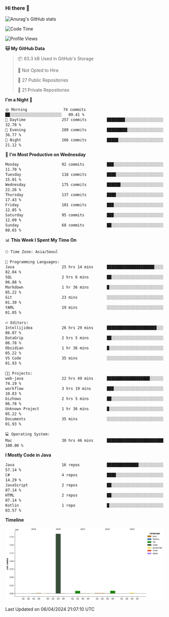### Hi there 👋

![Anurag's GitHub stats](https://github-readme-stats.vercel.app/api?username=pllap&show_icons=true&theme=github_dark)

<!--START_SECTION:waka-->
![Code Time](http://img.shields.io/badge/Code%20Time-984%20hrs%2019%20mins-blue)

![Profile Views](http://img.shields.io/badge/Profile%20Views-0-blue)

**🐱 My GitHub Data** 

> 📦 63.3 kB Used in GitHub's Storage 
 > 
> 🚫 Not Opted to Hire
 > 
> 📜 27 Public Repositories 
 > 
> 🔑 21 Private Repositories 
 > 
**I'm a Night 🦉** 

```text
🌞 Morning                74 commits          ██░░░░░░░░░░░░░░░░░░░░░░░   09.41 % 
🌆 Daytime                257 commits         ████████░░░░░░░░░░░░░░░░░   32.70 % 
🌃 Evening                289 commits         █████████░░░░░░░░░░░░░░░░   36.77 % 
🌙 Night                  166 commits         █████░░░░░░░░░░░░░░░░░░░░   21.12 % 
```
📅 **I'm Most Productive on Wednesday** 

```text
Monday                   92 commits          ███░░░░░░░░░░░░░░░░░░░░░░   11.70 % 
Tuesday                  118 commits         ████░░░░░░░░░░░░░░░░░░░░░   15.01 % 
Wednesday                175 commits         ██████░░░░░░░░░░░░░░░░░░░   22.26 % 
Thursday                 137 commits         ████░░░░░░░░░░░░░░░░░░░░░   17.43 % 
Friday                   101 commits         ███░░░░░░░░░░░░░░░░░░░░░░   12.85 % 
Saturday                 95 commits          ███░░░░░░░░░░░░░░░░░░░░░░   12.09 % 
Sunday                   68 commits          ██░░░░░░░░░░░░░░░░░░░░░░░   08.65 % 
```


📊 **This Week I Spent My Time On** 

```text
🕑︎ Time Zone: Asia/Seoul

💬 Programming Languages: 
Java                     25 hrs 14 mins      █████████████████████░░░░   82.04 % 
SQL                      2 hrs 6 mins        ██░░░░░░░░░░░░░░░░░░░░░░░   06.88 % 
Markdown                 1 hr 36 mins        █░░░░░░░░░░░░░░░░░░░░░░░░   05.22 % 
Git                      23 mins             ░░░░░░░░░░░░░░░░░░░░░░░░░   01.30 % 
YAML                     19 mins             ░░░░░░░░░░░░░░░░░░░░░░░░░   01.05 % 

🔥 Editors: 
Intellijidea             26 hrs 29 mins      ██████████████████████░░░   86.07 % 
DataGrip                 2 hrs 5 mins        ██░░░░░░░░░░░░░░░░░░░░░░░   06.78 % 
Obsidian                 1 hr 36 mins        █░░░░░░░░░░░░░░░░░░░░░░░░   05.22 % 
VS Code                  35 mins             ░░░░░░░░░░░░░░░░░░░░░░░░░   01.93 % 

🐱‍💻 Projects: 
web-java                 22 hrs 49 mins      ███████████████████░░░░░░   74.19 % 
workflow                 3 hrs 19 mins       ███░░░░░░░░░░░░░░░░░░░░░░   10.83 % 
bizhows                  2 hrs 5 mins        ██░░░░░░░░░░░░░░░░░░░░░░░   06.78 % 
Unknown Project          1 hr 36 mins        █░░░░░░░░░░░░░░░░░░░░░░░░   05.22 % 
Documents                35 mins             ░░░░░░░░░░░░░░░░░░░░░░░░░   01.93 % 

💻 Operating System: 
Mac                      30 hrs 46 mins      █████████████████████████   100.00 % 
```

**I Mostly Code in Java** 

```text
Java                     16 repos            ██████████████░░░░░░░░░░░   57.14 % 
C#                       4 repos             ████░░░░░░░░░░░░░░░░░░░░░   14.29 % 
JavaScript               2 repos             ██░░░░░░░░░░░░░░░░░░░░░░░   07.14 % 
HTML                     2 repos             ██░░░░░░░░░░░░░░░░░░░░░░░   07.14 % 
Kotlin                   1 repo              █░░░░░░░░░░░░░░░░░░░░░░░░   03.57 % 
```



**Timeline**

![Lines of Code chart](https://raw.githubusercontent.com/pllap/pllap/main/assets/bar_graph.png)


 Last Updated on 06/04/2024 21:07:10 UTC
<!--END_SECTION:waka-->


<!--
**pllap/pllap** is a ✨ _special_ ✨ repository because its `README.md` (this file) appears on your GitHub profile.

Here are some ideas to get you started:

- 🔭 I’m currently working on ...
- 🌱 I’m currently learning ...
- 👯 I’m looking to collaborate on ...
- 🤔 I’m looking for help with ...
- 💬 Ask me about ...
- 📫 How to reach me: ...
- 😄 Pronouns: ...
- ⚡ Fun fact: ...
-->
